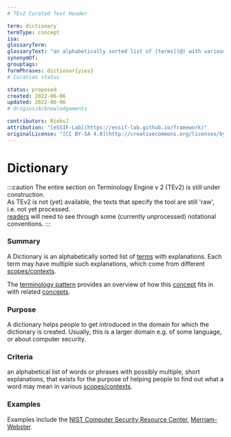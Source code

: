 ```yaml
---
# TEv2 Curated Text Header

term: dictionary
termType: concept
isa:
glossaryTerm:
glossaryText: "an alphabetically sorted list of [terms](@) with various meanings that they may have in different contexts."
synonymOf:
grouptags:
formPhrases: dictionar{yies}
# Curation status

status: proposed
created: 2022-06-06
updated: 2022-06-06
# Origins/Acknowledgements

contributors: RieksJ
attribution: "[eSSIF-Lab](https://essif-lab.github.io/framework)"
originalLicense: "[CC BY-SA 4.0](http://creativecommons.org/licenses/by-sa/4.0/?ref=chooser-v1)"
---
```


# Dictionary

:::caution
The entire section on Terminology Engine v 2 (TEv2) is still under construction.<br/>
As TEv2 is not (yet) available, the texts that specify the tool are still 'raw', i.e. not yet processed.<br/>[readers](@) will need to see through some (currently unprocessed) notational conventions.
:::

### Summary

A Dictionary is an alphabetically sorted list of [terms](@) with explanations. Each term may have multiple such explanations, which come from different [scopes/contexts](scope@).

The [terminology pattern](pattern-terminology@) provides an overview of how this [concept](@) fits in with related [concepts](@).

### Purpose

A dictionary helps people to get introduced in the domain for which the dictionary is created. Usually, this is a larger domain e.g. of some language, or about computer security.

### Criteria

an alphabetical list of words or phrases with possibly multiple, short explanations, that exists for the purpose of helping people to find out what a word may mean in various [scopes/contexts](@).

### Examples

Examples include the [NIST Computer Security Resource Center](https://csrc.nist.gov/glossary), [Merriam-Webster](https://www.merriam-webster.com/dictionary/).
